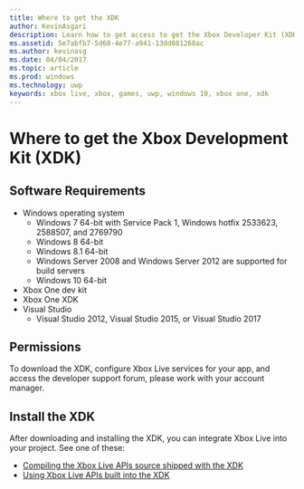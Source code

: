```yaml
---
title: Where to get the XDK
author: KevinAsgari
description: Learn how to get access to get the Xbox Developer Kit (XDK) as a managed partner.
ms.assetid: 5e7abfb7-5d68-4e77-a941-13dd081268ac
ms.author: kevinasg
ms.date: 04/04/2017
ms.topic: article
ms.prod: windows
ms.technology: uwp
keywords: xbox live, xbox, games, uwp, windows 10, xbox one, xdk
---
```


# Where to get the Xbox Development Kit (XDK)

## Software Requirements
- Windows operating system
    - Windows 7 64-bit with Service Pack 1, Windows hotfix 2533623, 2588507, and 2769790
    - Windows 8 64-bit
    - Windows 8.1 64-bit
    - Windows Server 2008 and Windows Server 2012 are supported for build servers
    - Windows 10 64-bit
- Xbox One dev kit
- Xbox One XDK
- Visual Studio
	- Visual Studio 2012, Visual Studio 2015, or Visual Studio 2017

## Permissions
To download the XDK, configure Xbox Live services for your app, and access the developer support forum, please work with your account manager.

## Install the XDK

After downloading and installing the XDK, you can integrate Xbox Live into your project.  See one of these:
- [Compiling the Xbox Live APIs source shipped with the XDK](compile-the-xdk-xbox-live-api-source.md)
- [Using Xbox Live APIs built into the XDK](using-xbox-live-apis-built-into-the-xdk.md)
